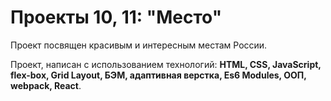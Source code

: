 # Проекты 10, 11: "Место"

Проект посвящен красивым и интересным местам России.

Проект, написан с использованием технологий: **HTML, CSS, JavaScript, flex-box, Grid Layout, БЭМ, адаптивная верстка, Es6 Modules, ООП, webpack, React**.
